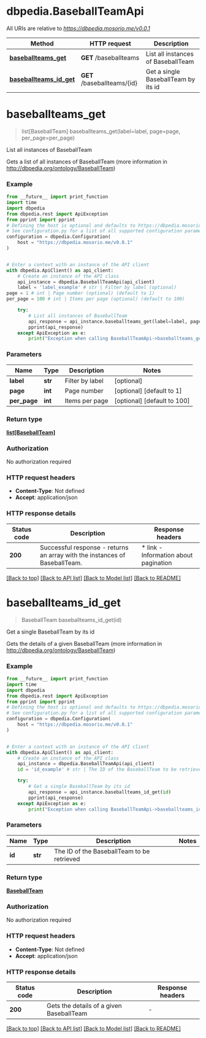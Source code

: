 # dbpedia.BaseballTeamApi

All URIs are relative to *https://dbpedia.mosorio.me/v0.0.1*

Method | HTTP request | Description
------------- | ------------- | -------------
[**baseballteams_get**](BaseballTeamApi.md#baseballteams_get) | **GET** /baseballteams | List all instances of BaseballTeam
[**baseballteams_id_get**](BaseballTeamApi.md#baseballteams_id_get) | **GET** /baseballteams/{id} | Get a single BaseballTeam by its id


# **baseballteams_get**
> list[BaseballTeam] baseballteams_get(label=label, page=page, per_page=per_page)

List all instances of BaseballTeam

Gets a list of all instances of BaseballTeam (more information in http://dbpedia.org/ontology/BaseballTeam)

### Example

```python
from __future__ import print_function
import time
import dbpedia
from dbpedia.rest import ApiException
from pprint import pprint
# Defining the host is optional and defaults to https://dbpedia.mosorio.me/v0.0.1
# See configuration.py for a list of all supported configuration parameters.
configuration = dbpedia.Configuration(
    host = "https://dbpedia.mosorio.me/v0.0.1"
)


# Enter a context with an instance of the API client
with dbpedia.ApiClient() as api_client:
    # Create an instance of the API class
    api_instance = dbpedia.BaseballTeamApi(api_client)
    label = 'label_example' # str | Filter by label (optional)
page = 1 # int | Page number (optional) (default to 1)
per_page = 100 # int | Items per page (optional) (default to 100)

    try:
        # List all instances of BaseballTeam
        api_response = api_instance.baseballteams_get(label=label, page=page, per_page=per_page)
        pprint(api_response)
    except ApiException as e:
        print("Exception when calling BaseballTeamApi->baseballteams_get: %s\n" % e)
```

### Parameters

Name | Type | Description  | Notes
------------- | ------------- | ------------- | -------------
 **label** | **str**| Filter by label | [optional] 
 **page** | **int**| Page number | [optional] [default to 1]
 **per_page** | **int**| Items per page | [optional] [default to 100]

### Return type

[**list[BaseballTeam]**](BaseballTeam.md)

### Authorization

No authorization required

### HTTP request headers

 - **Content-Type**: Not defined
 - **Accept**: application/json

### HTTP response details
| Status code | Description | Response headers |
|-------------|-------------|------------------|
**200** | Successful response - returns an array with the instances of BaseballTeam. |  * link - Information about pagination <br>  |

[[Back to top]](#) [[Back to API list]](../README.md#documentation-for-api-endpoints) [[Back to Model list]](../README.md#documentation-for-models) [[Back to README]](../README.md)

# **baseballteams_id_get**
> BaseballTeam baseballteams_id_get(id)

Get a single BaseballTeam by its id

Gets the details of a given BaseballTeam (more information in http://dbpedia.org/ontology/BaseballTeam)

### Example

```python
from __future__ import print_function
import time
import dbpedia
from dbpedia.rest import ApiException
from pprint import pprint
# Defining the host is optional and defaults to https://dbpedia.mosorio.me/v0.0.1
# See configuration.py for a list of all supported configuration parameters.
configuration = dbpedia.Configuration(
    host = "https://dbpedia.mosorio.me/v0.0.1"
)


# Enter a context with an instance of the API client
with dbpedia.ApiClient() as api_client:
    # Create an instance of the API class
    api_instance = dbpedia.BaseballTeamApi(api_client)
    id = 'id_example' # str | The ID of the BaseballTeam to be retrieved

    try:
        # Get a single BaseballTeam by its id
        api_response = api_instance.baseballteams_id_get(id)
        pprint(api_response)
    except ApiException as e:
        print("Exception when calling BaseballTeamApi->baseballteams_id_get: %s\n" % e)
```

### Parameters

Name | Type | Description  | Notes
------------- | ------------- | ------------- | -------------
 **id** | **str**| The ID of the BaseballTeam to be retrieved | 

### Return type

[**BaseballTeam**](BaseballTeam.md)

### Authorization

No authorization required

### HTTP request headers

 - **Content-Type**: Not defined
 - **Accept**: application/json

### HTTP response details
| Status code | Description | Response headers |
|-------------|-------------|------------------|
**200** | Gets the details of a given BaseballTeam |  -  |

[[Back to top]](#) [[Back to API list]](../README.md#documentation-for-api-endpoints) [[Back to Model list]](../README.md#documentation-for-models) [[Back to README]](../README.md)

